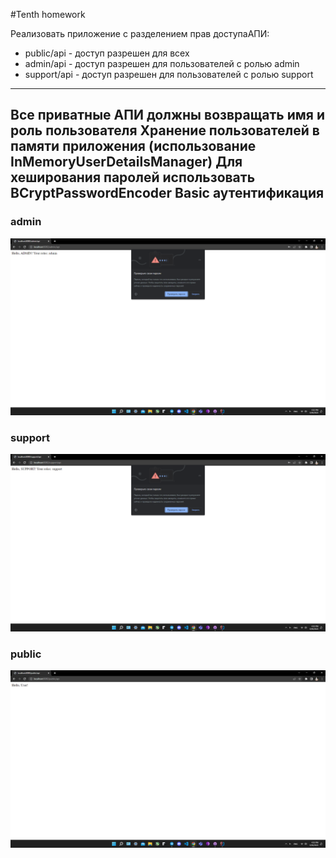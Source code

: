 #Tenth homework

Реализовать приложение с разделением прав доступаАПИ:
- public/api - доступ разрешен для всех
- admin/api - доступ разрешен для пользователей с ролью admin
- support/api - доступ разрешен для пользователей с ролью support
---
Все приватные АПИ должны возвращать имя и роль пользователя
Хранение пользователей в памяти приложения (использование InMemoryUserDetailsManager)
Для хеширования паролей использовать BCryptPasswordEncoder
Basic аутентификация
---
### admin
![img_1.png](img_1.png)
### support
![img_2.png](img_2.png)
### public
![img_3.png](img_3.png)